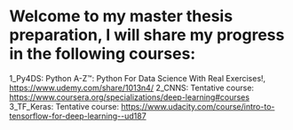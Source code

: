 # Welcome to my master thesis preparation, I will share my progress in the following courses: 
1_Py4DS: Python A-Z™: Python For Data Science With Real Exercises!, https://www.udemy.com/share/1013n4/
2_CNNS: Tentative course: https://www.coursera.org/specializations/deep-learning#courses
3_TF_Keras: Tentative course: https://www.udacity.com/course/intro-to-tensorflow-for-deep-learning--ud187
